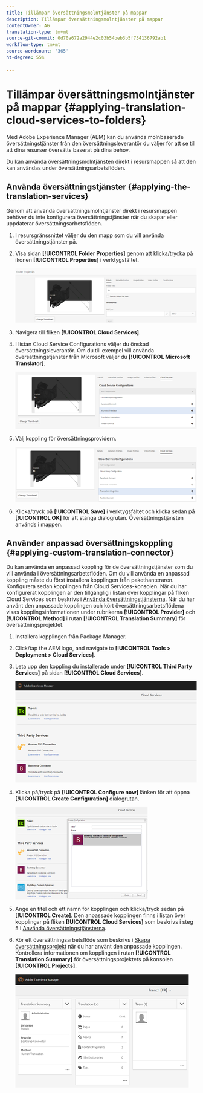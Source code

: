 ```yaml
---
title: Tillämpar översättningsmolntjänster på mappar
description: Tillämpar översättningsmolntjänster på mappar
contentOwner: AG
translation-type: tm+mt
source-git-commit: 0d70a672a2944e2c03b54beb3b5f734136792ab1
workflow-type: tm+mt
source-wordcount: '365'
ht-degree: 55%

---
```



# Tillämpar översättningsmolntjänster på mappar {#applying-translation-cloud-services-to-folders}

Med Adobe Experience Manager (AEM) kan du använda molnbaserade översättningstjänster från den översättningsleverantör du väljer för att se till att dina resurser översätts baserat på dina behov.

Du kan använda översättningsmolntjänsten direkt i resursmappen så att den kan användas under översättningsarbetsflöden.

## Använda översättningstjänster {#applying-the-translation-services}

Genom att använda översättningsmolntjänster direkt i resursmappen behöver du inte konfigurera översättningstjänster när du skapar eller uppdaterar översättningsarbetsflöden.

1. I resursgränssnittet väljer du den mapp som du vill använda översättningstjänster på.
1. Visa sidan **[!UICONTROL Folder Properties]** genom att klicka/trycka på ikonen **[!UICONTROL Properties]** i verktygsfältet.

   ![chlimage_1-215](assets/chlimage_1-215.png)

1. Navigera till fliken **[!UICONTROL Cloud Services]**.
1. I listan Cloud Service Configurations väljer du önskad översättningsleverantör. Om du till exempel vill använda översättningstjänster från Microsoft väljer du **[!UICONTROL Microsoft Translator]**.

   ![chlimage_1-216](assets/chlimage_1-216.png)

1. Välj koppling för översättningsprovidern.

   ![chlimage_1-217](assets/chlimage_1-217.png)

1. Klicka/tryck på **[!UICONTROL Save]** i verktygsfältet och klicka sedan på **[!UICONTROL OK]** för att stänga dialogrutan. Översättningstjänsten används i mappen.

## Använder anpassad översättningskoppling  {#applying-custom-translation-connector}

Du kan använda en anpassad koppling för de översättningstjänster som du vill använda i översättningsarbetsflöden. Om du vill använda en anpassad koppling måste du först installera kopplingen från pakethanteraren. Konfigurera sedan kopplingen från Cloud Services-konsolen. När du har konfigurerat kopplingen är den tillgänglig i listan över kopplingar på fliken Cloud Services som beskrivs i [Använda översättningstjänsterna](transition-cloud-services.md#applying-the-translation-services). När du har använt den anpassade kopplingen och kört översättningsarbetsflödena visas kopplingsinformationen under rubrikerna **[!UICONTROL Provider]** och **[!UICONTROL Method]** i rutan **[!UICONTROL Translation Summary]** för översättningsprojektet.

1. Installera kopplingen från Package Manager.
1. Click/tap the AEM logo, and navigate to **[!UICONTROL Tools > Deployment > Cloud Services]**.
1. Leta upp den koppling du installerade under **[!UICONTROL Third Party Services]** på sidan **[!UICONTROL Cloud Services]**.

   ![chlimage_1-218](assets/chlimage_1-218.png)

1. Klicka på/tryck på **[!UICONTROL Configure now]** länken för att öppna **[!UICONTROL Create Configuration]** dialogrutan.

   ![chlimage_1-219](assets/chlimage_1-219.png)

1. Ange en titel och ett namn för kopplingen och klicka/tryck sedan på **[!UICONTROL Create]**. Den anpassade kopplingen finns i listan över kopplingar på fliken **[!UICONTROL Cloud Services]** som beskrivs i steg 5 i [Använda översättningstjänsterna](#applying-the-translation-services).
1. Kör ett översättningsarbetsflöde som beskrivs i [Skapa översättningsprojekt](translation-projects.md) när du har använt den anpassade kopplingen. Kontrollera informationen om kopplingen i rutan **[!UICONTROL Translation Summary]** för översättningsprojektets på konsolen **[!UICONTROL Projects]**.

   ![chlimage_1-220](assets/chlimage_1-220.png)
